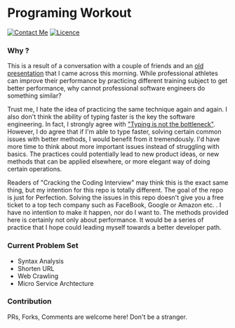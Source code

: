 # Programing Workout
[![Contact Me](https://img.shields.io/badge/Contact-%40soleoshao-green.svg)](https://twitter.com/soleoshao)
[![Licence](https://img.shields.io/badge/Licence-MIT-yellow.svg)](https://github.com/soleo/programing-workout/blob/master/LICENSE)

### Why ?

This is a result of a conversation with a couple of friends and an [old presentation](https://www.youtube.com/watch?v=wXQLil_SGCI) that I came across this morning. While professional athletes can improve their performance by practicing different training subject to get better performance, why cannot professional software engineers do something similar? 


Trust me, I hate the idea of practicing the same technique again and again. I also don't think  the ability of typing faster is the key the software engineering. In fact, I strongly agree with ["Typing is not the bottleneck"](http://sebastianlab.com/post/140303165/typing-is-not-the-bottleneck). However, I do agree that if I'm able to type faster, solving certain common issues with better methods,  I would benefit from it tremendously. I'd have more time to think about more important issues instead of struggling with basics. The practices could potentially lead to new product ideas, or new methods that can be applied elsewhere, or more elegant way of doing certain operations.

Readers of "Cracking the Coding Interview" may think this is the exact same thing, but my intention for this repo is totally different. The goal of the repo is just for Perfection. Solving the issues in this repo doesn't give you a free ticket to a top tech company such as FaceBook, Google or Amazon etc. . I have no intention to make it happen,  nor do I want to.  The methods provided here is certainly not only about performance. It would be a series of practice that I hope could leading myself towards a better developer path.     

### Current Problem Set

* Syntax Analysis
* Shorten URL
* Web Crawling
* Micro Service Archtecture 

### Contribution

PRs, Forks, Comments are welcome here! Don't be a stranger. 
